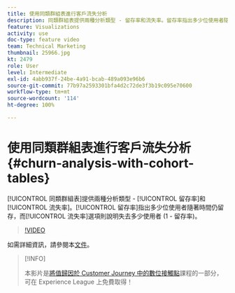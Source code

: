 ```yaml
---
title: 使用同類群組表進行客戶流失分析
description: 同類群組表提供兩種分析類型 - 留存率和流失率。留存率指出多少位使用者隨著時間仍留存，而流失率選項則說明失去多少使用者 (1 - 留存率)。
feature: Visualizations
activity: use
doc-type: feature video
team: Technical Marketing
thumbnail: 25966.jpg
kt: 2479
role: User
level: Intermediate
exl-id: 4abb937f-24be-4a91-bcab-489a093e96b6
source-git-commit: 77b97a2593301bfa4d2c72de3f3b19c095e70600
workflow-type: tm+mt
source-wordcount: '114'
ht-degree: 100%

---
```


# 使用同類群組表進行客戶流失分析 {#churn-analysis-with-cohort-tables}

[!UICONTROL 同類群組表]提供兩種分析類型 - [!UICONTROL 留存率]和[!UICONTROL 流失率]。[!UICONTROL 留存率]指出多少位使用者隨著時間仍留存，而[!UICONTROL 流失率]選項則說明失去多少使用者 (1 - 留存率)。

>[!VIDEO](https://video.tv.adobe.com/v/25966/?quality=12)

如需詳細資訊，請參閱本[文件](https://experienceleague.adobe.com/docs/analytics/analyze/analysis-workspace/visualizations/cohort-table/cohort-analysis.html?lang=zh-Hant)。

>[!INFO]
>
> 本影片是[將值歸因於 Customer Journey 中的數位接觸點](https://experienceleague.adobe.com/?recommended=Analytics-U-1-2020.2)課程的一部分，可在 Experience League 上免費取得！

